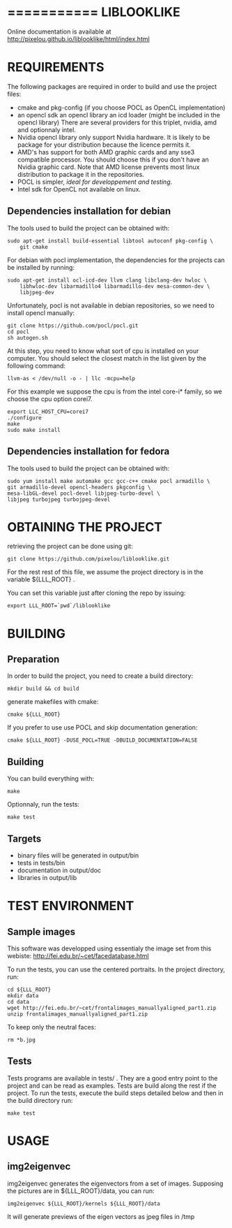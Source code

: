 ===========
LIBLOOKLIKE
===========

Online documentation is available at 
http://pixelou.github.io/liblooklike/html/index.html

REQUIREMENTS
============

The following packages are required in order to build and use the
project files:

* cmake and pkg-config (if you choose POCL as OpenCL implementation)
* an opencl sdk an opencl library an icd loader (might be included in
  the opencl library)
There are several providers for this triplet, nvidia, amd and
optionnaly intel.
* Nvidia opencl library only support Nvidia hardware. It is likely to
  be package for your distribution because the licence permits it.
* AMD's has support for both AMD graphic cards and any sse3 compatible
  processor. You should choose this if you don't have an Nvidia
  graphic card. Note that AMD license prevents most linux distribution
  to package it in the repositories.
* POCL is simpler, *ideal for developpement and testing*.
* Intel sdk for OpenCL not available on linux.


Dependencies installation for debian
------------------------------------

The tools used to build the project can be obtained with:
    
    sudo apt-get install build-essential libtool autoconf pkg-config \
        git cmake

For debian with pocl implementation, the dependencies for the projects
can be installed by running:

    sudo apt-get install ocl-icd-dev llvm clang libclang-dev hwloc \
        libhwloc-dev libarmadillo4 libarmadillo-dev mesa-common-dev \
        libjpeg-dev

Unfortunately, pocl is not available in debian repositories, so we need
to install opencl manually:

    git clone https://github.com/pocl/pocl.git
    cd pocl
    sh autogen.sh

At this step, you need to know what sort of cpu is installed on your
computer. You should select the closest match in the list given by the
following command:

    llvm-as < /dev/null -o - | llc -mcpu=help

For this example we suppose the cpu is from the intel core-i\* family,
so we choose the cpu option corei7.

    export LLC_HOST_CPU=corei7
    ./configure
    make
    sudo make install


Dependencies installation for fedora
------------------------------------

The tools used to build the project can be obtained with:

    sudo yum install make automake gcc gcc-c++ cmake pocl armadillo \
    git armadillo-devel opencl-headers pkgconfig \
    mesa-libGL-devel pocl-devel libjpeg-turbo-devel \
    libjpeg turbojpeg turbojpeg-devel


OBTAINING THE PROJECT
=====================

retrieving the project can be done using git:

    git clone https://github.com/pixelou/liblooklike.git

For the rest rest of this file, we assume the project directory is in the
variable ${LLL_ROOT} .

You can set this variable just after cloning the repo by issuing:

    export LLL_ROOT=`pwd`/liblooklike


BUILDING
========

Preparation
-----------

In order to build the project, you need to create a build directory:

    mkdir build && cd build

generate makefiles with cmake:

    cmake ${LLL_ROOT}

If you prefer to use use POCL and skip documentation generation:

    cmake ${LLL_ROOT} -DUSE_POCL=TRUE -DBUILD_DOCUMENTATION=FALSE

Building
--------

You can build everything with:

    make

Optionnaly, run the tests:

    make test

Targets
-------

* binary files will be generated in output/bin
* tests in tests/bin
* documentation in output/doc
* libraries in output/lib


TEST ENVIRONMENT
================

Sample images
-------------

This software was developped using essentialy the image set from this
webiste: http://fei.edu.br/~cet/facedatabase.html

To run the tests, you can use the centered portraits. In the project
directory, run:

    cd ${LLL_ROOT}
    mkdir data
    cd data
    wget http://fei.edu.br/~cet/frontalimages_manuallyaligned_part1.zip
    unzip frontalimages_manuallyaligned_part1.zip

To keep only the neutral faces:

    rm *b.jpg

Tests
-----

Tests programs are available in tests/ .
They are a good entry point to the project and can be read as
examples. Tests are build along the rest if the project. To run the
tests, execute the build steps detailed below and then in the build
directory run:

    make test


USAGE
=====

img2eigenvec
------------

img2eigenvec generates the eigenvectors from a set of images.
Supposing the pictures are in ${LLL_ROOT}/data, you can run:

    img2eigenvec ${LLL_ROOT}/kernels ${LLL_ROOT}/data

It will generate previews of the eigen vectors as jpeg files in /tmp
